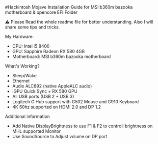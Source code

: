 #Hackintosh Mojave Installation Guide for MSI b360m bazooka motherboard & opencore EFI Folder

⚠️ Please Read the whole readme file for better understanding. Also I will share some tips and tricks.

My Hardware:
- CPU: Intel i5 8400
- GPU: Sapphire Radeon RX 580 4GB
- Motherboard: MSI b360m bazooka motherboard


What's Working?
- Sleep/Wake
- Ethernet
- Audio ALC892 (native AppleALC audio)
- iGPU Quick Sync + RX 580 GPU
- All USB ports (USB 2 + USB 3)
- Logitech G Hub support with G502 Mouse and G910 Keyboard
- 4K 60hz supported on HDMI 2.0 and DP 1.2

Additional information 
- Add Native DisplayBrightness to use F1 & F2 to controll brightness on MHL supported Monitor
- Use SoundSource to Adjust volume on DP port
